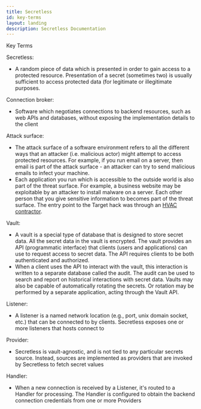 ```yaml
---
title: Secretless
id: key-terms
layout: landing
description: Secretless Documentation
---
```

<div id="docs-key-terms">
    <p class="card-heading">Key Terms</p>
    <div class="docs-keyterms-info">
    <p>Secretless:</p>
      <ul>
        <li>A random piece of data which is presented in order to gain access to a protected resource. Presentation of a secret (sometimes two) is usually sufficient to access protected data (for legitimate or illegitimate purposes.</li>
      </ul>
    <p>Connection broker:</p>
      <ul>
        <li>Software which negotiates connections to backend resources, such as web APIs and databases, without exposing the implementation details to the client</li>
      </ul>
    <p>Attack surface:</p>
      <ul>
        <li>The attack surface of a software environment refers to all the different ways that an attacker (i.e. malicious actor) might attempt to access protected resources. For example, if you run email on a server, then email is part of the attack surface - an attacker can try to send malicious emails to infect your machine.</li>
        <li>Each application you run which is accessible to the outside world is also part of the threat surface. For example, a business website may be exploitable by an attacker to install malware on a server. Each other person that you give sensitive information to becomes part of the threat surface. The entry point to the Target hack was through an <a href="https://krebsonsecurity.com/2014/02/target-hackers-broke-in-via-hvac-company">HVAC contractor</a>.</li>
      </ul>
    <p>Vault:</p>
      <ul>
        <li>A vault is a special type of database that is designed to store secret data. All the secret data in the vault is encrypted. The vault provides an API (programmatic interface) that clients (users and applications) can use to request access to secret data. The API requires clients to be both authenticated and authorized. </li>
        <li>When a client uses the API to interact with the vault, this interaction is written to a separate database called the audit. The audit can be used to search and report on historical interactions with secret data. Vaults may also be capable of automatically rotating the secrets. Or rotation may be performed by a separate application, acting through the Vault API.</li>
      </ul>
    <p>Listener:</p>
      <ul>
        <li>A listener is a named network location (e.g., port, unix domain socket, etc.) that can be connected to by clients. Secretless exposes one or more listeners that hosts connect to</li>
      </ul>
    <p>Provider:</p>
      <ul>
        <li>Secretless is vault-agnostic, and is not tied to any particular secrets source. Instead, sources are implemented as providers that are invoked by Secretless to fetch secret values</li>
      </ul>
    <p>Handler:</p>
      <ul>
        <li>When a new connection is received by a Listener, it's routed to a Handler for processing. The Handler is configured to obtain the backend connection credentials from one or more Providers</li>
      </ul>
  </div>